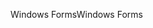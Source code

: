 <span data-ttu-id="b44ed-101">Windows Forms</span><span class="sxs-lookup"><span data-stu-id="b44ed-101">Windows Forms</span></span>